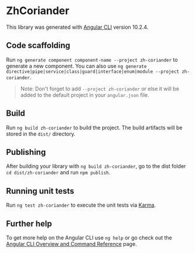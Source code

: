 # ZhCoriander

This library was generated with [Angular CLI](https://github.com/angular/angular-cli) version 10.2.4.

## Code scaffolding

Run `ng generate component component-name --project zh-coriander` to generate a new component. You can also use `ng generate directive|pipe|service|class|guard|interface|enum|module --project zh-coriander`.
> Note: Don't forget to add `--project zh-coriander` or else it will be added to the default project in your `angular.json` file. 

## Build

Run `ng build zh-coriander` to build the project. The build artifacts will be stored in the `dist/` directory.

## Publishing

After building your library with `ng build zh-coriander`, go to the dist folder `cd dist/zh-coriander` and run `npm publish`.

## Running unit tests

Run `ng test zh-coriander` to execute the unit tests via [Karma](https://karma-runner.github.io).

## Further help

To get more help on the Angular CLI use `ng help` or go check out the [Angular CLI Overview and Command Reference](https://angular.io/cli) page.
